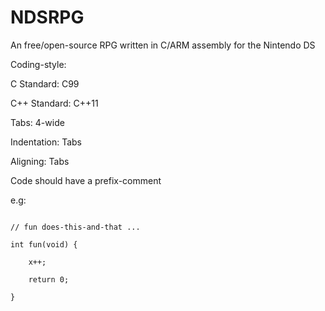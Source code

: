 # NDSRPG
An free/open-source RPG written in C/ARM assembly for the Nintendo DS

Coding-style:

C Standard: C99

C++ Standard: C++11

Tabs: 4-wide

Indentation: Tabs

Aligning: Tabs

Code should have a prefix-comment

e.g:

```

// fun does-this-and-that ...

int fun(void) {

	x++;

	return 0;

}

```

